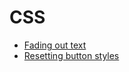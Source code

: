 # CSS

* [Fading out text](https://github.com/railslove/patterns/blob/master/css/fading-out-text.md)
* [Resetting button styles](button-style-reset.md)

